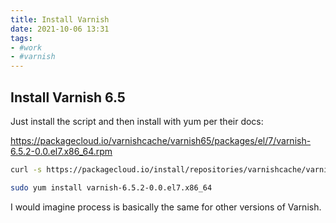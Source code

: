 ```yaml
---
title: Install Varnish
date: 2021-10-06 13:31
tags:
- #work
- #varnish
---
```


## Install Varnish 6.5

Just install the script and then install with yum per their docs: 

<https://packagecloud.io/varnishcache/varnish65/packages/el/7/varnish-6.5.2-0.0.el7.x86_64.rpm>

```bash
curl -s https://packagecloud.io/install/repositories/varnishcache/varnish65/script.rpm.sh | sudo bash
```

```bash
sudo yum install varnish-6.5.2-0.0.el7.x86_64
```

I would imagine process is basically the same for other versions of Varnish.

